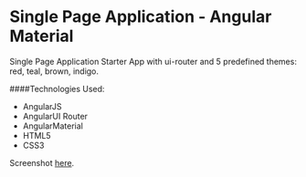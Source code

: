 # Single Page Application - Angular Material

Single Page Application Starter App with ui-router and 5 predefined themes: red, teal, brown, indigo.

####Technologies Used:
* AngularJS </br>
* AngularUI Router </br>
* AngularMaterial </br>
* HTML5 </br>
* CSS3 </br>

Screenshot [here](http://i.imgur.com/utC7NqL.png?1).


